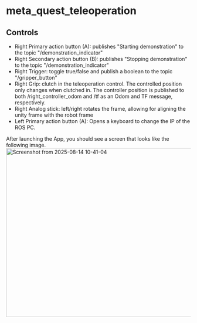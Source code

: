 # meta_quest_teleoperation

## Controls
- Right Primary action button (A): publishes "Starting demonstration" to the topic "/demonstration_indicator"
- Right Secondary action button (B): publishes "Stopping demonstration" to the topic "/demonstration_indicator"
- Right Trigger: toggle true/false and publish a boolean to the topic "/gripper_button"
- Right Grip: clutch in the teleoperation control. The controlled position only changes when clutched in. The controller position is published to both /right_controller_odom and /tf as an Odom and TF message, respectively. 
- Right Analog stick: left/right rotates the frame, allowing for aligning the unity frame with the robot frame
- Left Primary action button (A): Opens a keyboard to change the IP of the ROS PC. 

After launching the App, you should see a screen that looks like the following image. 
<img width="823" height="461" alt="Screenshot from 2025-08-14 10-41-04" src="https://github.com/user-attachments/assets/716f302f-364b-4721-a07d-390bb44a4617" />
